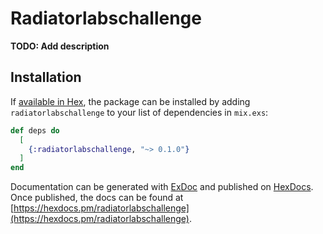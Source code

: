 # Radiatorlabschallenge

**TODO: Add description**

## Installation

If [available in Hex](https://hex.pm/docs/publish), the package can be installed
by adding `radiatorlabschallenge` to your list of dependencies in `mix.exs`:

```elixir
def deps do
  [
    {:radiatorlabschallenge, "~> 0.1.0"}
  ]
end
```

Documentation can be generated with [ExDoc](https://github.com/elixir-lang/ex_doc)
and published on [HexDocs](https://hexdocs.pm). Once published, the docs can
be found at [https://hexdocs.pm/radiatorlabschallenge](https://hexdocs.pm/radiatorlabschallenge).

